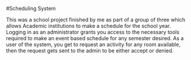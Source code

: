 #Scheduling System

This was a school project finished by me as part of a group of three which allows Academic institutions to make a schedule for the school year. Logging in as an administrator grants you access to the necessary tools required to make an event based schedule for any semester desired. As a user of the system, you get to request an activity for any room available, then the request gets sent to the admin to be either accept or denied. 
